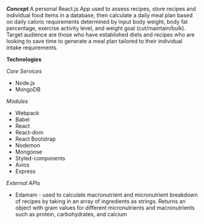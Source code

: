 ***Concept***
A personal React.js App used to assess recipes, store recipes and individual food items in a database, then calculate a daily meal plan based on daily caloric requirements determined by input body weight, body fat percentage, exercise activity level, and weight goal (cut/maintain/bulk). Target audience are those who have established diets and recipes who are looking to save time to generate a meal plan tailored to their individual intake requirements.


**Technologies**

*Core Services*
- Node.js
- MongoDB

*Modules*
- Webpack
- Babel
- React
- React-dom
- React Bootstrap
- Nodemon
- Mongoose
- Styled-components
- Axios
- Express

*External APIs*
- Edamam - used to calculate macronutrient and micronutrient breakdown of recipes by taking in an array of ingredients as strings. Returns an object with gram values for different micronutrients and macronutrients such as protein, carbohydrates, and calcium
